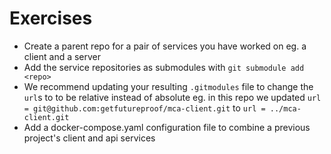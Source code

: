 # Exercises
- Create a parent repo for a pair of services you have worked on eg. a client and a server
- Add the service repositories as submodules with `git submodule add <repo>`
- We recommend updating your resulting `.gitmodules` file to change the `url`s to to be relative instead of absolute eg. in this repo we updated `url = git@github.com:getfutureproof/mca-client.git` to `url = ../mca-client.git`
- Add a docker-compose.yaml configuration file to combine a previous project's client and api services
